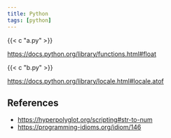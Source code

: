 ```yaml
---
title: Python
tags: [python]
---
```


{{< c "a.py" >}}

<https://docs.python.org/library/functions.html#float>

{{< c "b.py" >}}

<https://docs.python.org/library/locale.html#locale.atof>

## References

- <https://hyperpolyglot.org/scripting#str-to-num>
- <https://programming-idioms.org/idiom/146>
